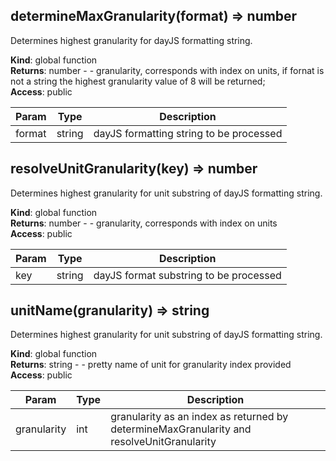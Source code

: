 ## determineMaxGranularity(format) ⇒ number

Determines highest granularity for dayJS formatting string.

**Kind**: global function  
**Returns**: number - - granularity, corresponds with index on units, if fornat is not a string
the highest granularity value of 8 will be returned;  
**Access**: public

| Param  | Type   | Description                             |
| ------ | ------ | --------------------------------------- |
| format | string | dayJS formatting string to be processed |

## resolveUnitGranularity(key) ⇒ number

Determines highest granularity for unit substring of dayJS formatting string.

**Kind**: global function  
**Returns**: number - - granularity, corresponds with index on units  
**Access**: public

| Param | Type   | Description                            |
| ----- | ------ | -------------------------------------- |
| key   | string | dayJS format substring to be processed |

## unitName(granularity) ⇒ string

Determines highest granularity for unit substring of dayJS formatting string.

**Kind**: global function  
**Returns**: string - - pretty name of unit for granularity index provided  
**Access**: public

| Param       | Type | Description                                                                               |
| ----------- | ---- | ----------------------------------------------------------------------------------------- |
| granularity | int  | granularity as an index as returned by determineMaxGranularity and resolveUnitGranularity |
